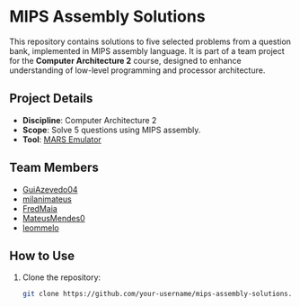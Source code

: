 # MIPS Assembly Solutions

This repository contains solutions to five selected problems from a question bank, implemented in MIPS assembly language. It is part of a team project for the **Computer Architecture 2** course, designed to enhance understanding of low-level programming and processor architecture.

## Project Details
- **Discipline**: Computer Architecture 2  
- **Scope**: Solve 5 questions using MIPS assembly.  
- **Tool**: [MARS Emulator](https://courses.missouristate.edu/KenVollmar/MARS/)  

## Team Members
- [GuiAzevedo04](https://github.com/GuiAzevedo04)
- [milanimateus](https://github.com/milanimateus)
- [FredMaia](https://github.com/FredMaia)
- [MateusMendes0](https://github.com/MateusMendes0)
- [leommelo](https://github.com/leommelo)

## How to Use
1. Clone the repository:  
   ```bash
   git clone https://github.com/your-username/mips-assembly-solutions.git
